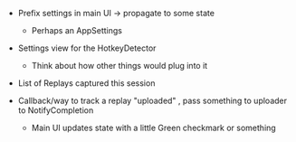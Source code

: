

- Prefix settings in main UI -> propagate to some state
  - Perhaps an AppSettings

- Settings view for the HotkeyDetector
  - Think about how other things would plug into it


- List of Replays captured this session


- Callback/way to track a replay "uploaded" , pass something to uploader to NotifyCompletion
  - Main UI updates state with a little Green checkmark or something